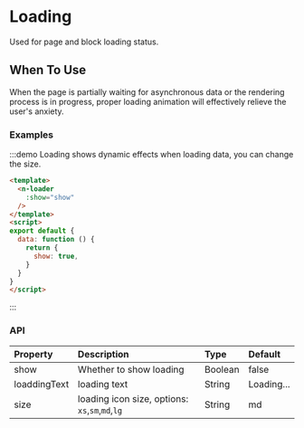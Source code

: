 
# Loading

Used for page and block loading status.

## When To Use
When the page is partially waiting for asynchronous data or the rendering process is in progress, proper loading animation will effectively relieve the user's anxiety.

### Examples

:::demo Loading shows dynamic effects when loading data, you can change the size.

```html
<template>
  <n-loader
    :show="show"
  />
</template>
<script>
export default {
  data: function () {
    return {
      show: true,
    }
  }
}
</script>

```
:::

### API

| Property | Description | Type | Default |
| :--- | :--- | :--- | :--- |
| show | Whether to show loading | Boolean | false |
| loaddingText | loading text | String | Loading... |
| size    | loading icon size, options: `xs`,`sm`,`md`,`lg` | String     | md |